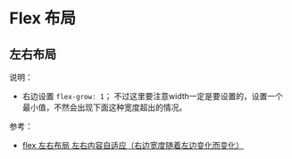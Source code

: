 # Flex 布局

## 左右布局

说明：

* 右边设置 `flex-grow: 1`； 不过这里要注意width一定是要设置的，设置一个最小值，不然会出现下面这种宽度超出的情况。

参考：

* [flex 左右布局 左右内容自适应（右边宽度随着左边变化而变化）](https://juejin.cn/post/6979183058171723807)
